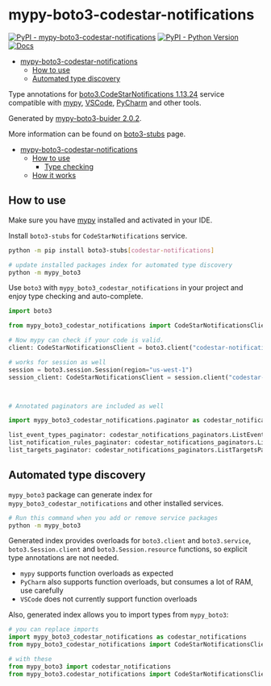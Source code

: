 # mypy-boto3-codestar-notifications

[![PyPI - mypy-boto3-codestar-notifications](https://img.shields.io/pypi/v/mypy-boto3-codestar-notifications.svg?color=blue)](https://pypi.org/project/mypy-boto3-codestar-notifications)
[![PyPI - Python Version](https://img.shields.io/pypi/pyversions/mypy-boto3-codestar-notifications.svg?color=blue)](https://pypi.org/project/mypy-boto3-codestar-notifications)
[![Docs](https://img.shields.io/readthedocs/mypy-boto3-builder.svg?color=blue)](https://mypy-boto3-builder.readthedocs.io/)

- [mypy-boto3-codestar-notifications](#mypy-boto3-codestar-notifications)
  - [How to use](#how-to-use)
  - [Automated type discovery](#automated-type-discovery)


Type annotations for
[boto3.CodeStarNotifications 1.13.24](https://boto3.amazonaws.com/v1/documentation/api/1.13.24/reference/services/codestar-notifications.html#CodeStarNotifications) service
compatible with [mypy](https://github.com/python/mypy), [VSCode](https://code.visualstudio.com/),
[PyCharm](https://www.jetbrains.com/pycharm/) and other tools.

Generated by [mypy-boto3-buider 2.0.2](https://github.com/vemel/mypy_boto3_builder).

More information can be found on [boto3-stubs](https://pypi.org/project/boto3-stubs/) page.

- [mypy-boto3-codestar-notifications](#mypy-boto3-codestar-notifications)
  - [How to use](#how-to-use)
    - [Type checking](#type-checking)
  - [How it works](#how-it-works)

## How to use

Make sure you have [mypy](https://github.com/python/mypy) installed and activated in your IDE.

Install `boto3-stubs` for `CodeStarNotifications` service.

```bash
python -m pip install boto3-stubs[codestar-notifications]

# update installed packages index for automated type discovery
python -m mypy_boto3
```

Use `boto3` with `mypy_boto3_codestar_notifications` in your project and enjoy type checking and auto-complete.

```python
import boto3

from mypy_boto3_codestar_notifications import CodeStarNotificationsClient

# Now mypy can check if your code is valid.
client: CodeStarNotificationsClient = boto3.client("codestar-notifications")

# works for session as well
session = boto3.session.Session(region="us-west-1")
session_client: CodeStarNotificationsClient = session.client("codestar-notifications")



# Annotated paginators are included as well

import mypy_boto3_codestar_notifications.paginator as codestar_notifications_paginators

list_event_types_paginator: codestar_notifications_paginators.ListEventTypesPaginator = client.get_paginator("list_event_types")
list_notification_rules_paginator: codestar_notifications_paginators.ListNotificationRulesPaginator = client.get_paginator("list_notification_rules")
list_targets_paginator: codestar_notifications_paginators.ListTargetsPaginator = client.get_paginator("list_targets")
```

## Automated type discovery

`mypy_boto3` package can generate index for `mypy_boto3_codestar_notifications` and other installed services.

```bash
# Run this command when you add or remove service packages
python -m mypy_boto3
```

Generated index provides overloads for `boto3.client` and `boto3.service`,
`boto3.Session.client` and `boto3.Session.resource` functions,
so explicit type annotations are not needed.

- `mypy` supports function overloads as expected
- `PyCharm` also supports function overloads, but consumes a lot of RAM, use carefully
- `VSCode` does not currently support function overloads

Also, generated index allows you to import types from `mypy_boto3`:

```python
# you can replace imports
import mypy_boto3_codestar_notifications as codestar_notifications
from mypy_boto3_codestar_notifications import CodeStarNotificationsClient

# with these
from mypy_boto3 import codestar_notifications
from mypy_boto3.codestar_notifications import CodeStarNotificationsClient
```